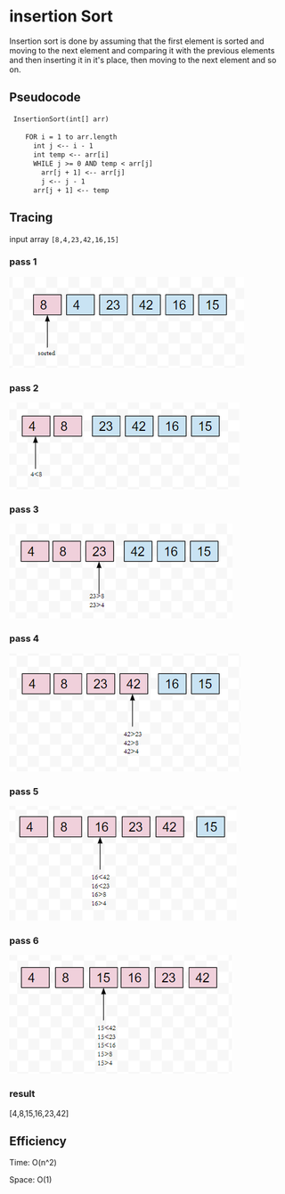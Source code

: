 # insertion Sort

Insertion sort is done by assuming that the first element is sorted and moving to the next element and comparing it with the previous elements and then inserting it in it's place, then moving to the next element and so on.

## Pseudocode

```Pseudocode
 InsertionSort(int[] arr)
  
    FOR i = 1 to arr.length
      int j <-- i - 1
      int temp <-- arr[i]
      WHILE j >= 0 AND temp < arr[j]
        arr[j + 1] <-- arr[j]
        j <-- j - 1
      arr[j + 1] <-- temp
```

## Tracing

input array `[8,4,23,42,16,15]`

### pass 1

![pass 1](./assets/insert1.PNG)

### pass 2

![pass 2](./assets/insert2.PNG)

### pass 3

![pass 3](./assets/insert3.PNG)

### pass 4

![pass 4](./assets/insert4.PNG)

### pass 5

![pass 5](./assets/insert5.PNG)

### pass 6

![pass 6](./assets/insert6.PNG)

### result

[4,8,15,16,23,42]

## Efficiency

Time: O(n^2)

Space: O(1)
